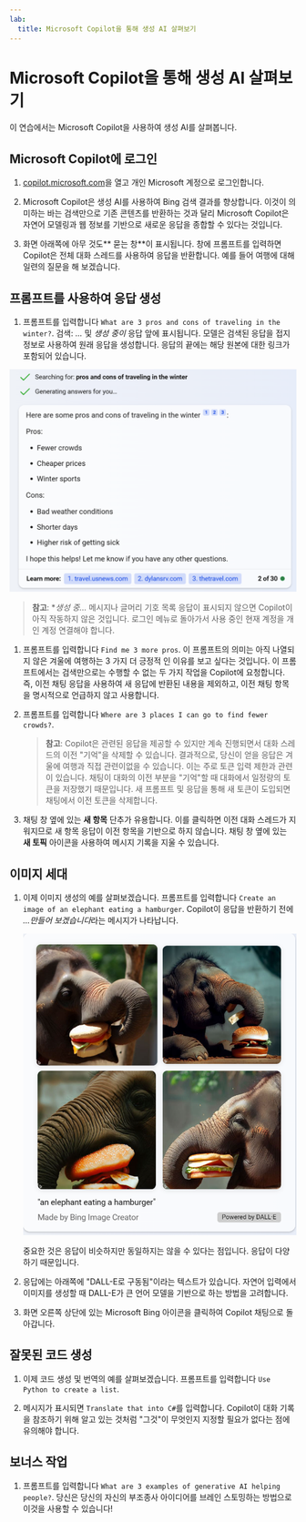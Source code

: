 ```yaml
---
lab:
  title: Microsoft Copilot을 통해 생성 AI 살펴보기
---
```

# Microsoft Copilot을 통해 생성 AI 살펴보기

이 연습에서는 Microsoft Copilot을 사용하여 생성 AI를 살펴봅니다. 

## Microsoft Copilot에 로그인

1. [copilot.microsoft.com](https://copilot.microsoft.com?azure-portal=true)을 열고 개인 Microsoft 계정으로 로그인합니다.

1. Microsoft Copilot은 생성 AI를 사용하여 Bing 검색 결과를 향상합니다. 이것이 의미하는 바는 검색만으로 기존 콘텐츠를 반환하는 것과 달리 Microsoft Copilot은 자연어 모델링과 웹 정보를 기반으로 새로운 응답을 종합할 수 있다는 것입니다.  

1. 화면 아래쪽에 아무 것도** 묻는 창**이 표시됩니다. 창에 프롬프트를 입력하면 Copilot은 전체 대화 스레드를 사용하여 응답을 반환합니다. 예를 들어 여행에 대해 일련의 질문을 해 보겠습니다.

## 프롬프트를 사용하여 응답 생성

1. 프롬프트를 입력합니다 `What are 3 pros and cons of traveling in the winter?`. 검색: *...* 및 *생성 중이* 응답 앞에 표시됩니다. 모델은 검색된 응답을 접지 정보로 사용하여 원래 응답을 생성합니다. 응답의 끝에는 해당 원본에 대한 링크가 포함되어 있습니다. 

![장점에 대해 3개의 글머리 기호와 단점에 대해 3개의 글머리 기호가 있는 여행 프롬프트에 대한 Copilot의 응답 스크린샷.](./media/generative-ai/bing-copilot-response-traveling.png) 

> **참고**: **생성 중...* 메시지나 글머리 기호 목록 응답이 표시되지 않으면 Copilot이 아직 작동하지 않은 것입니다. 로그인 메뉴로 돌아가서 사용 중인 현재 계정을 개인 계정 연결해야 합니다. 
 
1. 프롬프트를 입력합니다 `Find me 3 more pros`. 이 프롬프트의 의미는 아직 나열되지 않은 겨울에 여행하는 3 가지 더 긍정적 인 이유를 보고 싶다는 것입니다. 이 프롬프트에서는 검색만으로는 수행할 수 없는 두 가지 작업을 Copilot에 요청합니다. 즉, 이전 채팅 응답을 사용하여 새 응답에 반환된 내용을 제외하고, 이전 채팅 항목을 명시적으로 언급하지 않고 사용합니다. 

1. 프롬프트를 입력합니다 `Where are 3 places I can go to find fewer crowds?`. 

    > **참고**: Copilot은 관련된 응답을 제공할 수 있지만 계속 진행되면서 대화 스레드의 이전 "기억"을 삭제할 수 있습니다. 결과적으로, 당신이 얻을 응답은 겨울에 여행과 직접 관련이없을 수 있습니다. 이는 주로 토큰 입력 제한과 관련이 있습니다. 채팅이 대화의 이전 부분을 "기억"할 때 대화에서 일정량의 토큰을 저장했기 때문입니다. 새 프롬프트 및 응답을 통해 새 토큰이 도입되면 채팅에서 이전 토큰을 삭제합니다. 

1. 채팅 창 옆에 있는 **새 항목** 단추가 유용합니다. 이를 클릭하면 이전 대화 스레드가 지워지므로 새 항목 응답이 이전 항목을 기반으로 하지 않습니다. 채팅 창 옆에 있는 **새 토픽** 아이콘을 사용하여 메시지 기록을 지울 수 있습니다. 

## 이미지 세대

1. 이제 이미지 생성의 예를 살펴보겠습니다. 프롬프트를 입력합니다 `Create an image of an elephant eating a hamburger`. Copilot이 응답을 반환하기 전에 *...만들어 보겠습니다*라는 메시지가 나타납니다. 

    ![햄버거를 먹는 코끼리의 스크린샷.](./media/generative-ai/dall-e-elephant.png)

    중요한 것은 응답이 비슷하지만 동일하지는 않을 수 있다는 점입니다. 응답이 다양하기 때문입니다.  

1. 응답에는 아래쪽에 "DALL-E로 구동됨"이라는 텍스트가 있습니다. 자연어 입력에서 이미지를 생성할 때 DALL-E가 큰 언어 모델을 기반으로 하는 방법을 고려합니다. 

1. 화면 오른쪽 상단에 있는 Microsoft Bing 아이콘을 클릭하여 Copilot 채팅으로 돌아갑니다. 

## 잘못된 코드 생성

1. 이제 코드 생성 및 번역의 예를 살펴보겠습니다. 프롬프트를 입력합니다 `Use Python to create a list`. 

1. 메시지가 표시되면 `Translate that into C#`를 입력합니다. Copilot이 대화 기록을 참조하기 위해 알고 있는 것처럼 "그것"이 무엇인지 지정할 필요가 없다는 점에 유의해야 합니다.

## 보너스 작업

1. 프롬프트를 입력합니다 `What are 3 examples of generative AI helping people?`. 당신은 당신의 자신의 부조종사 아이디어를 브레인 스토밍하는 방법으로 이것을 사용할 수 있습니다!  
